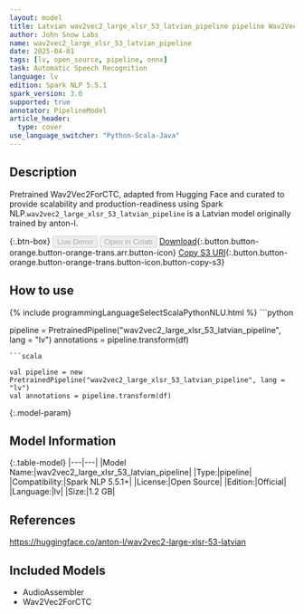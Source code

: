 ```yaml
---
layout: model
title: Latvian wav2vec2_large_xlsr_53_latvian_pipeline pipeline Wav2Vec2ForCTC from anton-l
author: John Snow Labs
name: wav2vec2_large_xlsr_53_latvian_pipeline
date: 2025-04-01
tags: [lv, open_source, pipeline, onnx]
task: Automatic Speech Recognition
language: lv
edition: Spark NLP 5.5.1
spark_version: 3.0
supported: true
annotator: PipelineModel
article_header:
  type: cover
use_language_switcher: "Python-Scala-Java"
---
```


## Description

Pretrained Wav2Vec2ForCTC, adapted from Hugging Face and curated to provide scalability and production-readiness using Spark NLP.`wav2vec2_large_xlsr_53_latvian_pipeline` is a Latvian model originally trained by anton-l.

{:.btn-box}
<button class="button button-orange" disabled>Live Demo</button>
<button class="button button-orange" disabled>Open in Colab</button>
[Download](https://s3.amazonaws.com/auxdata.johnsnowlabs.com/public/models/wav2vec2_large_xlsr_53_latvian_pipeline_lv_5.5.1_3.0_1743510881093.zip){:.button.button-orange.button-orange-trans.arr.button-icon}
[Copy S3 URI](s3://auxdata.johnsnowlabs.com/public/models/wav2vec2_large_xlsr_53_latvian_pipeline_lv_5.5.1_3.0_1743510881093.zip){:.button.button-orange.button-orange-trans.button-icon.button-copy-s3}

## How to use



<div class="tabs-box" markdown="1">
{% include programmingLanguageSelectScalaPythonNLU.html %}
```python

pipeline = PretrainedPipeline("wav2vec2_large_xlsr_53_latvian_pipeline", lang = "lv")
annotations =  pipeline.transform(df)   

```
```scala

val pipeline = new PretrainedPipeline("wav2vec2_large_xlsr_53_latvian_pipeline", lang = "lv")
val annotations = pipeline.transform(df)

```
</div>

{:.model-param}
## Model Information

{:.table-model}
|---|---|
|Model Name:|wav2vec2_large_xlsr_53_latvian_pipeline|
|Type:|pipeline|
|Compatibility:|Spark NLP 5.5.1+|
|License:|Open Source|
|Edition:|Official|
|Language:|lv|
|Size:|1.2 GB|

## References

https://huggingface.co/anton-l/wav2vec2-large-xlsr-53-latvian

## Included Models

- AudioAssembler
- Wav2Vec2ForCTC